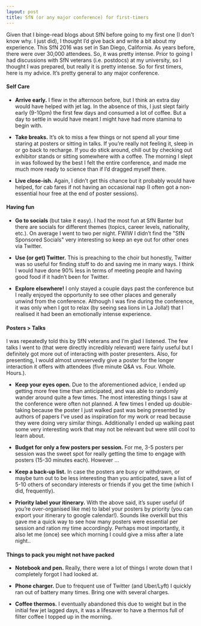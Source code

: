 ```yaml
---
layout: post
title: SfN (or any major conference) for first-timers
---
```


Given that I binge-read blogs about SfN before going to my first one (I don't know why. I just did), I thought I’d give back and write a bit about my experience. This SfN 2016 was set in San Diego, California. As years before, there were over 30,000 attendees. So, it was pretty intense. Prior to going I had discussions with SfN veterans (i.e. postdocs) at my university, so I thought I was prepared, but really it is pretty intense. So for first timers, here is my advice. It’s pretty general to any major conference.

#### Self Care
* **Arrive early.** I flew in the afternoon before, but I think an extra day would have helped with jet lag. In the absence of this, I just slept fairly early (9-10pm) the first few days and consumed a lot of coffee. But a day to settle in would have meant I might have had more stamina to begin with.

* **Take breaks.** It’s ok to miss a few things or not spend all your time staring at posters or sitting in talks. If you’re really not feeling it, sleep in or go back to recharge. If you do stick around, chill out by checking out exhibitor stands or sitting somewhere with a coffee. The morning I slept in was followed by the best I felt the entire conference, and made me much more ready to science than if I’d dragged myself there.

* **Live close-ish.** Again, I didn’t get this chance but it probably would have helped, for cab fares if not  having an occasional nap (I often got a non-essential hour free at the end of poster sessions).

#### Having fun
* **Go to socials** (but take it easy). I had the most fun at SfN Banter but there are socials for different themes (topics, career levels, nationality, etc.). On average I went to two per night. FWIW I didn’t find the "SfN Sponsored Socials" very interesting so keep an eye out for other ones via Twitter.

* **Use (or get) Twitter.** This is preaching to the choir but honestly, Twitter was so useful for finding stuff to do and saving me in many ways. I think I would have done 90% less in terms of meeting people and having good food if it hadn’t been for Twitter.

* **Explore elsewhere!** I only stayed a couple days past the conference but I really enjoyed the opportunity to see other places and generally unwind from the conference. Although I was fine during the conference, it was only when I got to relax (by seeing sea lions in La Jolla!) that I realised it had been an emotionally intense experience.

#### Posters > Talks
I was repeatedly told this by SfN veterans and I’m glad I listened. The few talks I went to (that were directly incredibly relevant) were fairly useful but I definitely got more out of interacting with poster presenters. Also, for presenting, I would almost unreservedly give a poster for the longer interaction it offers with attendees (five minute Q&A vs. Four. Whole. Hours.).

* **Keep your eyes open.** Due to the aforementioned advice, I ended up getting more free time than anticipated, and was able to randomly wander around quite a few times. The most interesting things I saw at the conference were often not planned. A few times I ended up double-taking because the poster I just walked past was being presented by authors of papers I’ve used as inspiration for my work or read because they were doing very similar things. Additionally I ended up walking past some very interesting work that may not be relevant but were still cool to learn about.

* **Budget for only a few posters per session.** For me, 3-5 posters per session was the sweet spot for really getting the time to engage with posters (15-30 minutes each). However ... 

* **Keep a back-up list.** In case the posters are busy or withdrawn, or maybe turn out to be less interesting than you anticipated, save a list of 5-10 others of secondary interests or friends if you get the time (which I did, frequently).

* **Priority label your itinerary.** With the above said, it’s super useful (if you’re over-organised like me) to label your posters by priority (you can export your itinerary to google calendar!). Sounds like overkill but this gave me a quick way to see how many posters were essential per session and ration my time accordingly. Perhaps most importantly, it also let me (once) see which morning I could give a miss after a late night..

#### Things to pack you might not have packed
* **Notebook and pen.** Really, there were a lot of things I wrote down that I completely forgot I had looked at.

* **Phone charger.** Due to frequent use of Twitter (and Uber/Lyft) I quickly ran out of battery many times. Bring one with several charges.

* **Coffee thermos.** I eventually abandoned this due to weight but in the initial few jet lagged days, it was a lifesaver to have a thermos full of filter coffee I topped up in the morning.